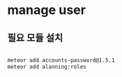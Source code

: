 # manage user

## 필요 모듈 설치 

```bash

meteor add accounts-password@1.5.1  
meteor add alanning:roles  

```


